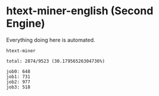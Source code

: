 # htext-miner-english (Second Engine)

Everything doing here is automated.

```
htext-miner

total: 2874/9523 (30.17956526304736%)

job0: 648
job1: 731
job2: 977
job3: 518
```